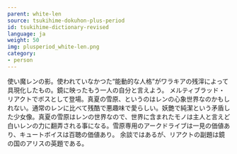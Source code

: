 ```yaml
---
parent: white-len
source: tsukihime-dokuhon-plus-period
id: tsukihime-dictionary-revised
language: ja
weight: 50
img: plusperiod_white-len.png
category:
- person
---
```


使い魔レンの影。使われていなかつた“能動的な人格”がワラキアの残滓によって具現化したもの。鏡に映ったもう一人の自分と言えよう。
メルティブラッド・リアクトでボスとして登場。真夏の雪原、というのはレンの心象世界なのかもしれない。通常のレンに比べて残酷で悪趣味で愛らしい。妖艷で純潔という矛盾した少女像。真夏の雪原はレンの世界なので、世界に含まれたモノは主人と言えど白いレンの力に翻弄される事になる。雪原専用のアークドライブは一見の価値あり、キュートボイスは百聴の価値あり。
余談ではあるが、リアクトの副題は鏡の国のアリスの英題である。
